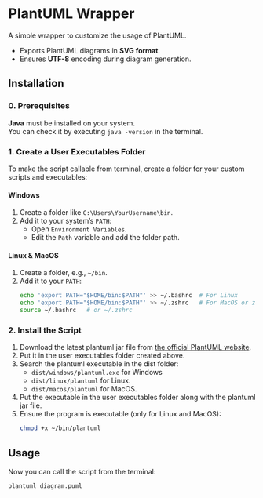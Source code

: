 # PlantUML Wrapper

A simple wrapper to customize the usage of PlantUML.
- Exports PlantUML diagrams in **SVG format**.
- Ensures **UTF-8** encoding during diagram generation.

## Installation

### 0. Prerequisites
**Java** must be installed on your system.  
You can check it by executing `java -version` in the terminal.

### 1. Create a User Executables Folder
To make the script callable from terminal, create a folder for your custom scripts and executables:

#### Windows
1. Create a folder like `C:\Users\YourUsername\bin`.
2. Add it to your system’s `PATH`:
   - Open `Environment Variables`.
   - Edit the `Path` variable and add the folder path.

#### Linux & MacOS
1. Create a folder, e.g., `~/bin`.
2. Add it to your `PATH`:
   ```bash
   echo 'export PATH="$HOME/bin:$PATH"' >> ~/.bashrc  # For Linux
   echo 'export PATH="$HOME/bin:$PATH"' >> ~/.zshrc   # For MacOS or zsh users
   source ~/.bashrc   # or ~/.zshrc
   ```

### 2. Install the Script
1. Download the latest plantuml jar file from [the official PlantUML website](http://plantuml.com/download).
2. Put it in the user executables folder created above.
3. Search the plantuml executable in the dist folder:
	- `dist/windows/plantuml.exe` for Windows
	- `dist/linux/plantuml` for Linux.
	- `dist/macos/plantuml` for MacOS.
4. Put the executable in the user executables folder along with the plantuml jar file.
5. Ensure the program is executable (only for Linux and MacOS):
   ```bash
   chmod +x ~/bin/plantuml
   ```

## Usage
Now you can call the script from the terminal:
```bash
plantuml diagram.puml
```
